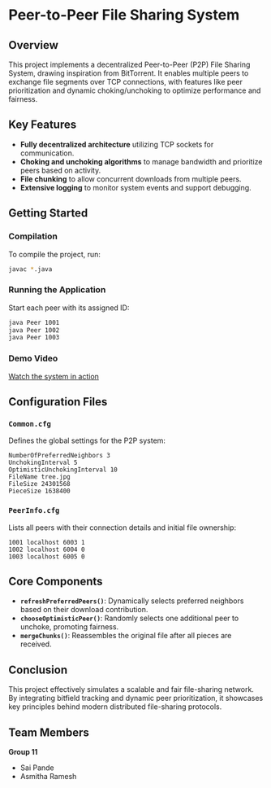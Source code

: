 # Peer-to-Peer File Sharing System

## Overview
This project implements a decentralized Peer-to-Peer (P2P) File Sharing System, drawing inspiration from BitTorrent. It enables multiple peers to exchange file segments over TCP connections, with features like peer prioritization and dynamic choking/unchoking to optimize performance and fairness.

## Key Features
- **Fully decentralized architecture** utilizing TCP sockets for communication.
- **Choking and unchoking algorithms** to manage bandwidth and prioritize peers based on activity.
- **File chunking** to allow concurrent downloads from multiple peers.
- **Extensive logging** to monitor system events and support debugging.

## Getting Started

### Compilation
To compile the project, run:
```bash
javac *.java
```

### Running the Application
Start each peer with its assigned ID:
```bash
java Peer 1001
java Peer 1002
java Peer 1003
```

### Demo Video
[Watch the system in action](https://uflorida-my.sharepoint.com/personal/saipande_ufl_edu/_layouts/15/stream.aspx?id=%2Fpersonal%2Fsaipande%5Fufl%5Fedu%2FDocuments%2FComputer%20Network%2Emp4&referrer=StreamWebApp%2EWeb&referrerScenario=AddressBarCopied%2Eview%2E17e2a278%2D3f17%2D4e9c%2D8e57%2Dab0c41c0a976)

## Configuration Files

### `Common.cfg`
Defines the global settings for the P2P system:
```
NumberOfPreferredNeighbors 3
UnchokingInterval 5
OptimisticUnchokingInterval 10
FileName tree.jpg
FileSize 24301568
PieceSize 1638400
```

### `PeerInfo.cfg`
Lists all peers with their connection details and initial file ownership:
```
1001 localhost 6003 1
1002 localhost 6004 0
1003 localhost 6005 0
```

## Core Components

- **`refreshPreferredPeers()`**: Dynamically selects preferred neighbors based on their download contribution.
- **`chooseOptimisticPeer()`**: Randomly selects one additional peer to unchoke, promoting fairness.
- **`mergeChunks()`**: Reassembles the original file after all pieces are received.

## Conclusion
This project effectively simulates a scalable and fair file-sharing network. By integrating bitfield tracking and dynamic peer prioritization, it showcases key principles behind modern distributed file-sharing protocols.

## Team Members
**Group 11**
- Sai Pande 
- Asmitha Ramesh

